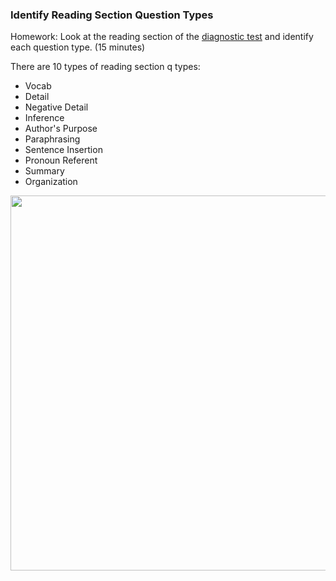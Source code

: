 ### Identify Reading Section Question Types

Homework: Look at the reading section of the [diagnostic test](https://github.com/napsterhopes/English_Competency/blob/main/TOEFL/Diagnostic%2BTest.pdf) and identify each question type. (15 minutes)

There are 10 types of reading section q types:

- Vocab
- Detail
- Negative Detail
- Inference
- Author's Purpose
- Paraphrasing
- Sentence Insertion
- Pronoun Referent
- Summary
- Organization

<img src="https://user-images.githubusercontent.com/12064832/203116346-f31ad056-0969-459c-9315-b6865a6cbd22.png" width=600 />
